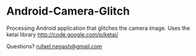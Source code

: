 Android-Camera-Glitch
=====================
Processing Android application that glitches the camera image.
Uses the ketai library http://code.google.com/p/ketai/

Questions?
rufael.negash@gmail.com
